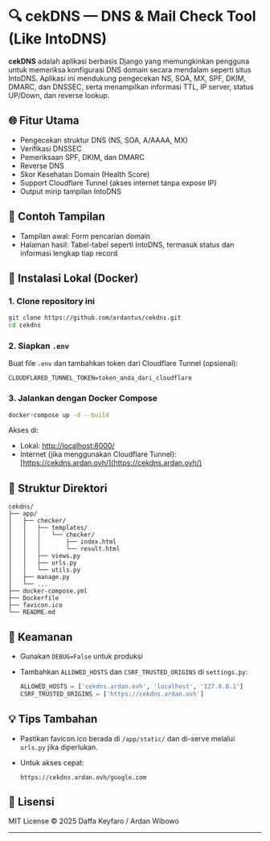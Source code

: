 # 🔍 cekDNS — DNS & Mail Check Tool (Like IntoDNS)

**cekDNS** adalah aplikasi berbasis Django yang memungkinkan pengguna untuk memeriksa konfigurasi DNS domain secara mendalam seperti situs IntoDNS. Aplikasi ini mendukung pengecekan NS, SOA, MX, SPF, DKIM, DMARC, dan DNSSEC, serta menampilkan informasi TTL, IP server, status UP/Down, dan reverse lookup.

## 🌐 Fitur Utama

- Pengecekan struktur DNS (NS, SOA, A/AAAA, MX)
- Verifikasi DNSSEC
- Pemeriksaan SPF, DKIM, dan DMARC
- Reverse DNS
- Skor Kesehatan Domain (Health Score)
- Support Cloudflare Tunnel (akses internet tanpa expose IP)
- Output mirip tampilan IntoDNS

## 📸 Contoh Tampilan

- Tampilan awal: Form pencarian domain
- Halaman hasil: Tabel-tabel seperti IntoDNS, termasuk status dan informasi lengkap tiap record

## 🚀 Instalasi Lokal (Docker)

### 1. Clone repository ini

```bash
git clone https://github.com/ardantus/cekdns.git
cd cekdns
````

### 2. Siapkan `.env`

Buat file `.env` dan tambahkan token dari Cloudflare Tunnel (opsional):

```
CLOUDFLARED_TUNNEL_TOKEN=token_anda_dari_cloudflare
```

### 3. Jalankan dengan Docker Compose

```bash
docker-compose up -d --build
```

Akses di:

* Lokal: [http://localhost:8000/](http://localhost:8000/)
* Internet (jika menggunakan Cloudflare Tunnel): [https://cekdns.ardan.ovh/](https://cekdns.ardan.ovh/)

## 📁 Struktur Direktori

```
cekdns/
├── app/
│   ├── checker/
│   │   ├── templates/
│   │   │   └── checker/
│   │   │       ├── index.html
│   │   │       └── result.html
│   │   ├── views.py
│   │   ├── urls.py
│   │   └── utils.py
│   ├── manage.py
│   └── ...
├── docker-compose.yml
├── Dockerfile
├── favicon.ico
└── README.md
```

## 🔐 Keamanan

* Gunakan `DEBUG=False` untuk produksi
* Tambahkan `ALLOWED_HOSTS` dan `CSRF_TRUSTED_ORIGINS` di `settings.py`:

  ```python
  ALLOWED_HOSTS = ['cekdns.ardan.ovh', 'localhost', '127.0.0.1']
  CSRF_TRUSTED_ORIGINS = ['https://cekdns.ardan.ovh']
  ```

## 💡 Tips Tambahan

* Pastikan favicon.ico berada di `/app/static/` dan di-serve melalui `urls.py` jika diperlukan.
* Untuk akses cepat:

  ```
  https://cekdns.ardan.ovh/google.com
  ```

## 📃 Lisensi

MIT License © 2025 Daffa Keyfaro / Ardan Wibowo

---
